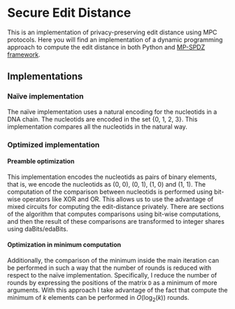 # Secure Edit Distance

This is an implementation of privacy-preserving edit distance using MPC protocols. Here you will find an implementation of a dynamic programming approach to compute the edit distance in both Python and [MP-SPDZ framework](https://github.com/data61/MP-SPDZ).

## Implementations

### Naïve implementation

The naïve implementation uses a natural encoding for the nucleotids in a DNA chain. The nucleotids are encoded in the set {0, 1, 2, 3}. This implementation compares all the nucleotids in the natural way.

### Optimized implementation

#### Preamble optimization

This implementation encodes the nucleotids as pairs of binary elements, that is, we encode the nucleotids as (0, 0), (0, 1), (1, 0) and (1, 1). The computation of the comparison between nucleotids is performed using bit-wise operators like XOR and OR. This allows us to use the advantage of mixed circuits for computing the edit-distance privately. There are sections of the algorithm that computes comparisons using bit-wise computations, and then the result of these comparisons are transformed to integer shares using daBits/edaBits.

#### Optimization in minimum computation

Additionally, the comparison of the minimum inside the main iteration can be performed in such a way that the number of rounds is reduced with respect to the naïve implementation. Specifically, I reduce the number of rounds by expressing the positions of the matrix `D` as a minimum of more arguments. With this approach I take advantage of the fact that compute the minimum of $k$ elements can be performed in $O(\log_2(k))$ rounds.

